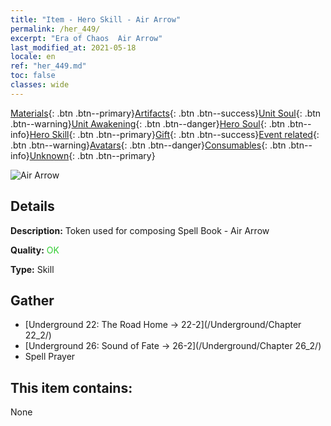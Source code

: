 ```yaml
---
title: "Item - Hero Skill - Air Arrow"
permalink: /her_449/
excerpt: "Era of Chaos  Air Arrow"
last_modified_at: 2021-05-18
locale: en
ref: "her_449.md"
toc: false
classes: wide
---
```

 [Materials](/Items/){: .btn .btn--primary}[Artifacts](/Items/Artifacts/){: .btn .btn--success}[Unit Soul](/Items/UnitSoul/){: .btn .btn--warning}[Unit Awakening](/Items/UnitAwakening/){: .btn .btn--danger}[Hero Soul](/Items/HeroSoul/){: .btn .btn--info}[Hero Skill](/Items/HeroSkill/){: .btn .btn--primary}[Gift](/Items/Gift/){: .btn .btn--success}[Event related](/Items/Events/){: .btn .btn--warning}[Avatars](/Items/Avatars/){: .btn .btn--danger}[Consumables](/Items/Consumables/){: .btn .btn--info}[Unknown](/Items/Unknown/){: .btn .btn--primary}

 ![Air Arrow](/images/t/ps_daqishenjian.png)

## Details
 **Description:** Token used for composing Spell Book - Air Arrow

 **Quality:** <span style="color: #32CD32">OK</span>

 **Type:** Skill

## Gather

*    [Underground 22: The Road Home -> 22-2](/Underground/Chapter 22_2/) 
*    [Underground 26: Sound of Fate -> 26-2](/Underground/Chapter 26_2/) 
*    Spell Prayer 

## This item contains:

  None

